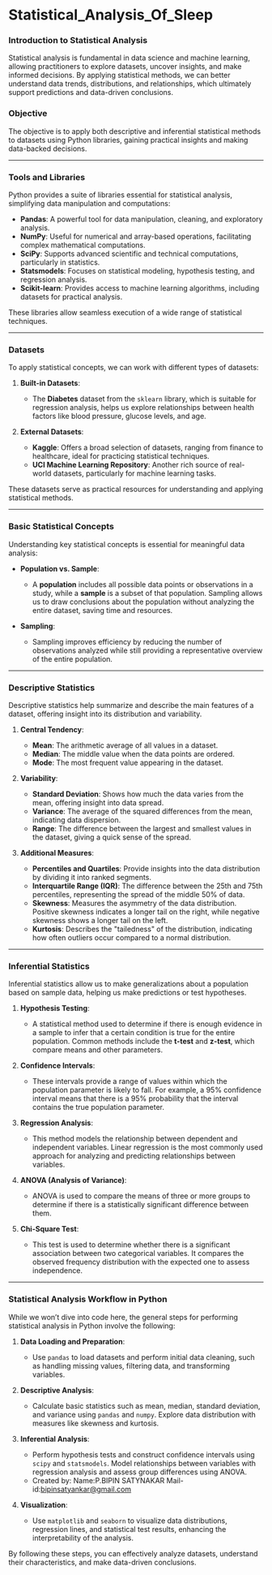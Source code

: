 # Statistical_Analysis_Of_Sleep
### Introduction to Statistical Analysis

Statistical analysis is fundamental in data science and machine learning, allowing practitioners to explore datasets, uncover insights, and make informed decisions. By applying statistical methods, we can better understand data trends, distributions, and relationships, which ultimately support predictions and data-driven conclusions.

### Objective

The objective is to apply both descriptive and inferential statistical methods to datasets using Python libraries, gaining practical insights and making data-backed decisions.

---

### Tools and Libraries

Python provides a suite of libraries essential for statistical analysis, simplifying data manipulation and computations:

- **Pandas**: A powerful tool for data manipulation, cleaning, and exploratory analysis.
- **NumPy**: Useful for numerical and array-based operations, facilitating complex mathematical computations.
- **SciPy**: Supports advanced scientific and technical computations, particularly in statistics.
- **Statsmodels**: Focuses on statistical modeling, hypothesis testing, and regression analysis.
- **Scikit-learn**: Provides access to machine learning algorithms, including datasets for practical analysis.

These libraries allow seamless execution of a wide range of statistical techniques.

---

### Datasets

To apply statistical concepts, we can work with different types of datasets:

1. **Built-in Datasets**:
   - The **Diabetes** dataset from the `sklearn` library, which is suitable for regression analysis, helps us explore relationships between health factors like blood pressure, glucose levels, and age.

2. **External Datasets**:
   - **Kaggle**: Offers a broad selection of datasets, ranging from finance to healthcare, ideal for practicing statistical techniques.
   - **UCI Machine Learning Repository**: Another rich source of real-world datasets, particularly for machine learning tasks.

These datasets serve as practical resources for understanding and applying statistical methods.

---

### Basic Statistical Concepts

Understanding key statistical concepts is essential for meaningful data analysis:

- **Population vs. Sample**:
   - A **population** includes all possible data points or observations in a study, while a **sample** is a subset of that population. Sampling allows us to draw conclusions about the population without analyzing the entire dataset, saving time and resources.

- **Sampling**:
   - Sampling improves efficiency by reducing the number of observations analyzed while still providing a representative overview of the entire population.

---

### Descriptive Statistics

Descriptive statistics help summarize and describe the main features of a dataset, offering insight into its distribution and variability.

1. **Central Tendency**:
   - **Mean**: The arithmetic average of all values in a dataset.
   - **Median**: The middle value when the data points are ordered.
   - **Mode**: The most frequent value appearing in the dataset.

2. **Variability**:
   - **Standard Deviation**: Shows how much the data varies from the mean, offering insight into data spread.
   - **Variance**: The average of the squared differences from the mean, indicating data dispersion.
   - **Range**: The difference between the largest and smallest values in the dataset, giving a quick sense of the spread.

3. **Additional Measures**:
   - **Percentiles and Quartiles**: Provide insights into the data distribution by dividing it into ranked segments.
   - **Interquartile Range (IQR)**: The difference between the 25th and 75th percentiles, representing the spread of the middle 50% of data.
   - **Skewness**: Measures the asymmetry of the data distribution. Positive skewness indicates a longer tail on the right, while negative skewness shows a longer tail on the left.
   - **Kurtosis**: Describes the "tailedness" of the distribution, indicating how often outliers occur compared to a normal distribution.

---

### Inferential Statistics

Inferential statistics allow us to make generalizations about a population based on sample data, helping us make predictions or test hypotheses.

1. **Hypothesis Testing**:
   - A statistical method used to determine if there is enough evidence in a sample to infer that a certain condition is true for the entire population. Common methods include the **t-test** and **z-test**, which compare means and other parameters.

2. **Confidence Intervals**:
   - These intervals provide a range of values within which the population parameter is likely to fall. For example, a 95% confidence interval means that there is a 95% probability that the interval contains the true population parameter.

3. **Regression Analysis**:
   - This method models the relationship between dependent and independent variables. Linear regression is the most commonly used approach for analyzing and predicting relationships between variables.

4. **ANOVA (Analysis of Variance)**:
   - ANOVA is used to compare the means of three or more groups to determine if there is a statistically significant difference between them.

5. **Chi-Square Test**:
   - This test is used to determine whether there is a significant association between two categorical variables. It compares the observed frequency distribution with the expected one to assess independence.

---

### Statistical Analysis Workflow in Python

While we won’t dive into code here, the general steps for performing statistical analysis in Python involve the following:

1. **Data Loading and Preparation**:
   - Use `pandas` to load datasets and perform initial data cleaning, such as handling missing values, filtering data, and transforming variables.

2. **Descriptive Analysis**:
   - Calculate basic statistics such as mean, median, standard deviation, and variance using `pandas` and `numpy`. Explore data distribution with measures like skewness and kurtosis.

3. **Inferential Analysis**:
   - Perform hypothesis tests and construct confidence intervals using `scipy` and `statsmodels`. Model relationships between variables with regression analysis and assess group differences using ANOVA.
   - Created by:
Name:P.BIPIN SATYNAKAR
Mail-id:bipinsatyankar@gmail.com

4. **Visualization**:
   - Use `matplotlib` and `seaborn` to visualize data distributions, regression lines, and statistical test results, enhancing the interpretability of the analysis.

By following these steps, you can effectively analyze datasets, understand their characteristics, and make data-driven conclusions.
